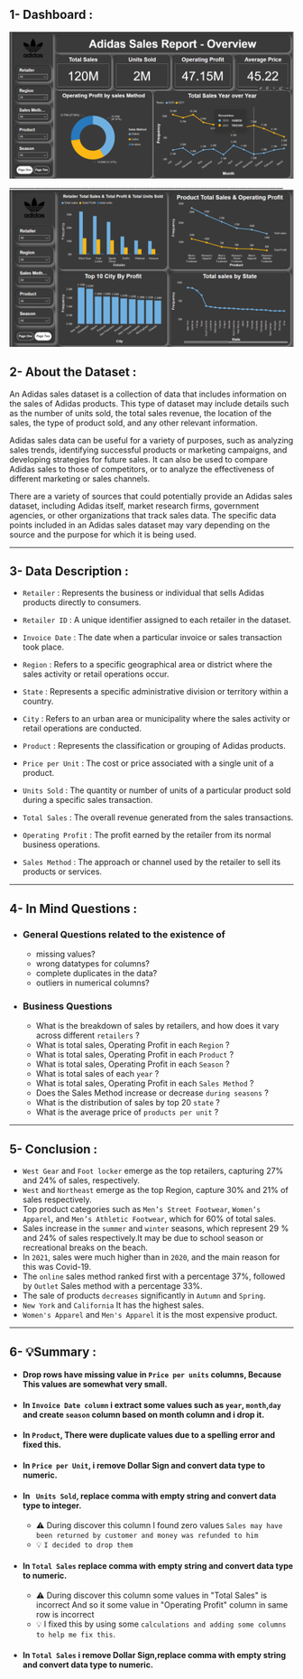 ## 1- Dashboard :
  <p float="left">
  <img src='DashBoard\screen one.png'/>
____________________________________________________________________________
  <img src='DashBoard\screen two.png'/>
</p>

## 2- About the Dataset :
An Adidas sales dataset is a collection of data that includes information on the sales of Adidas products. This type of dataset may include details such as the number of units sold, the total sales revenue, the location of the sales, the type of product sold, and any other relevant information.

Adidas sales data can be useful for a variety of purposes, such as analyzing sales trends, identifying successful products or marketing campaigns, and developing strategies for future sales. It can also be used to compare Adidas sales to those of competitors, or to analyze the effectiveness of different marketing or sales channels.

There are a variety of sources that could potentially provide an Adidas sales dataset, including Adidas itself, market research firms, government agencies, or other organizations that track sales data. The specific data points included in an Adidas sales dataset may vary depending on the source and the purpose for which it is being used.

____________________________________________________________________________
## 3- Data Description :

- `Retailer` : Represents the business or individual that sells Adidas products directly to consumers.

- `Retailer ID` : A unique identifier assigned to each retailer in the dataset.

- `Invoice Date` : The date when a particular invoice or sales transaction took place.

- `Region` : Refers to a specific geographical area or district where the sales activity or retail operations occur.

- `State` : Represents a specific administrative division or territory within a country.

- `City` : Refers to an urban area or municipality where the sales activity or retail operations are conducted.

- `Product` : Represents the classification or grouping of Adidas products.

- `Price per Unit` : The cost or price associated with a single unit of a product.

- `Units Sold` : The quantity or number of units of a particular product sold during a specific sales transaction.

- `Total Sales` : The overall revenue generated from the sales transactions.

- `Operating Profit` : The profit earned by the retailer from its normal business operations.

- `Sales Method` : The approach or channel used by the retailer to sell its products or services.

_________________________________________________________________________________
## 4- In Mind Questions :

- ### General Questions related to the existence of
  - missing values?
  - wrong datatypes for columns?
  - complete duplicates in the data?
  - outliers in numerical columns?
 
- ### Business Questions
  -  What is the breakdown of sales by retailers, and how does it vary across different `retailers` ?
  -  What is total sales, Operating Profit in each `Region` ?
  -  What is total sales, Operating Profit in each `Product` ?
  -  What is total sales, Operating Profit in each `Season` ?
  -  What is total sales of each `year` ?
  -  What is total sales, Operating Profit in each `Sales Method` ?
  -  Does the Sales Method increase or decrease `during seasons` ?
  -  What is the distribution of sales by top 20 `state` ?
  -  What is the average price of `products per unit` ?

______________________________________________________________________________________
## 5- Conclusion :
  - `West Gear` and `Foot locker` emerge as the top retailers, capturing 27% and 24% of sales, respectively.
  - `West` and `Northeast` emerge as the top Region, capture 30% and 21% of sales respectively.
  - Top product categories such as `Men’s Street Footwear`, `Women’s Apparel`, and `Men’s Athletic Footwear`, which for 60% of total sales.
  - Sales increase in the `summer` and `winter` seasons, which represent 29 % and 24% of sales respectively.It may be due to school season or recreational breaks on the beach.
  - In `2021`, sales were much higher than in `2020`, and the main reason for this was Covid-19.
  - The `online` sales method ranked first with a percentage 37%, followed by `Outlet` Sales method with a percentage 33%.
  - The sale of products `decreases` significantly in `Autumn` and `Spring`.
  - `New York` and `California` It has the highest sales.
  - `Women's Apparel` and `Men's Apparel` it is the most expensive product.
______________________________________________________________________________________
## 6- 💡Summary :
  - #### Drop rows have missing value in `Price per units` columns, Because This values are somewhat very small.
  - #### In `Invoice Date column` i extract some values such as `year`, `month`,`day` and create `season` column based on month column and i drop it.
  - #### In `Product`, There were duplicate values due to a spelling error and fixed this.
  - #### In `Price per Unit`, i remove Dollar Sign and convert data type to numeric.
  - #### In ` Units Sold`, replace comma with empty string and  convert data type to integer.
      - ⚠️ During discover this column I found zero values `Sales may have been returned by customer and money was refunded to him `
      - 💡 `I decided to drop them`
      
  - #### In `Total Sales` replace comma with empty string and convert data type to numeric.
      - ⚠️ During discover this column some values in "Total Sales" is incorrect  And so it some value in "Operating Profit" column in same row is incorrect
      - 💡 I fixed this by using some `calculations and adding some columns to help me fix this`.
  - #### In `Total Sales` i remove Dollar Sign,replace comma with empty string and convert data type to numeric.
